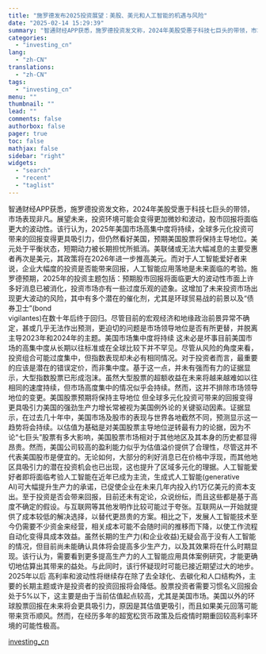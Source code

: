 ```yaml
---
title: "施罗德发布2025投资展望：美股、美元和人工智能的机遇与风险"
date: "2025-02-14 15:29:39"
summary: "智通财经APP获悉，施罗德投资发文称，2024年美股受惠于科技七巨头的带领，市场表现非凡。展望未来..."
categories:
  - "investing_cn"
lang:
  - "zh-CN"
translations:
  - "zh-CN"
tags:
  - "investing_cn"
menu: ""
thumbnail: ""
lead: ""
comments: false
authorbox: false
pager: true
toc: false
mathjax: false
sidebar: "right"
widgets:
  - "search"
  - "recent"
  - "taglist"
---
```


智通财经APP获悉，施罗德投资发文称，2024年美股受惠于科技七巨头的带领，市场表现非凡。展望未来，投资环境可能会变得更加微妙和波动，股市回报将面临更大的波动性。该行认为，2025年美国市场高集中度将持续，全球多元化投资可带来的回报变得更具吸引力，但仍然看好美国，预期美国股票将保持主导地位。美元处于平衡状态，短期动力被长期担忧所抵消。美联储或无法大幅减息的主要受惠者再次是美元，其政策将在2026年进一步推高美元。而对于人工智能爱好者来说，企业大幅度的投资是否能带来回报，人工智能应用落地是未来面临的考验。施罗德预期，2025年的投资主题包括：预期股市回报将面临更大的波动性市面上许多好消息已被消化，投资市场亦有一些过度乐观的迹象。这增加了未来投资市场出现更大波动的风险，其中有多个潜在的催化剂，尤其是环球贸易战的前景以及“债券卫士”(bond   
vigilantes)在数十年后终于回归。尽管目前的宏观经济和地缘政治前景异常不确定，甚或几乎无法作出预测，更迫切的问题是市场领导地位是否有所更替，并脱离主导2023年和2024年的主题。美国市场集中度将持续 这未必是坏事目前美国市场的高集中度从长期以往标准或在全球比较下并不罕见。尽管从风险的角度来看，投资组合可能过度集中，但指数表现却未必有相同情况。对于投资者而言，最重要的应该是潜在的错误定价，而非集中度。基于这一点，并未有强而有力的证据显示，大型指数股票已形成泡沫。虽然大型股票的超额收益在未来将越来越难如以往相同的速度持续，但市场高度集中的情况似乎会持续。然而，这并不排除市场领导地位的变更。美国股票预期将保持主导地位 但全球多元化投资可带来的回报变得更具吸引力美国的强劲生产力增长常被视为美国例外论的关键驱动因素。证据显示，在过去几十年中，美国市场及股市的表现与世界各地截然不同，预测显示这一趋势将会持续。以估值为基础是对美国股票主导地位逆转最有力的论据，因为不论“七巨头”股票有多大影响，美国股票市场相对于其他地区及其本身的历史都显得昂贵。然而，美国公司较高的盈利能力似乎为估值溢价提供了合理性，尽管这并不代表美国股市是便宜的。无论如何，大部分的利好消息已在价格中浮现，而其他地区具吸引力的潜在投资机会也已出现，这也提升了区域多元化的理据。人工智能爱好者即将面临考验人工智能在近年已成为主流，生成式人工智能(generative   
AI)可大幅提升生产力的承诺，已促使企业在未来几年内投入约1万亿美元的资本支出。至于投资是否会带来回报，目前还未有定论，众说纷纭，而且这些都是基于高度不确定的假设。与互联网等其他发明作比较可能过于夸张。互联网从一开始就提供了成本较低的解决选择，以替代更昂贵的方案。相比之下，发展人工智能技术至今仍需要不少资金来经营，相关成本可能不会随时间的推移而下降，以使工作流程自动化变得具成本效益。虽然长期的生产力(和企业收益)无疑会高于没有人工智能的情况，但目前尚未能确认具体将会提高多少生产力，以及其效果将在什么时期显现。该行认为，需要看到更多提高生产力的人工智能应用具体案例研究，才能更确切地估算出其带来的益处。与此同时，该行怀疑现时可能已接近期望过大的地步。2025年以后 高利率和波动性将继续存在除了去全球化、去碳化和人口结构外，主要的长期主题或许是投资者的投资回报将会降低。股票投资者需要习惯名义回报会处于5%以下，这主要是由于当前估值起点较高，尤其是美国市场。美国以外的环球股票回报在未来将会更具吸引力，原因是其估值更吸引，而且如果美元回落可能带来货币顺风。然而，在经历多年的超宽松货币政策及后疫情时期重回较高利率环境的可能性极高。

[investing_cn](https://cn.investing.com/news/stock-market-news/article-2671523)
